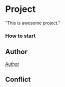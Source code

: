 ﻿# Project
“This is awesome project.”
### How to start
## Author

[Author](author.md)


## Conflict
